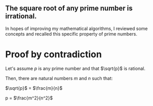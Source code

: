 ## The square root of any prime number is irrational.

In hopes of improving my mathematical algorithms, I reviewed some concepts and
recalled this specific property of prime numbers.

# Proof by contradiction

Let's assume *p* is any prime number and that $\sqrt{p}$ is rational.

Then, there are natural numbers *m* and *n* such that:

$\sqrt{p}$ = $\frac{m}{n}$

p = $\frac{m^2}{n^2}$